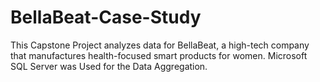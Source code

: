 # BellaBeat-Case-Study
This Capstone Project analyzes data for BellaBeat, a high-tech company that manufactures health-focused smart products for women.
Microsoft SQL Server was Used for the Data Aggregation.
